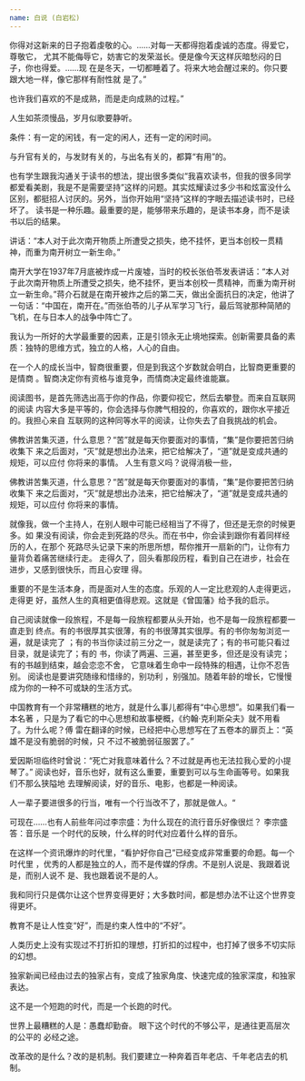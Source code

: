 ```yaml
---
name: 白说 (白岩松)
---
```


你得对这新来的日子抱着虔敬的心。……对每一天都得抱着虔诚的态度。得爱它，尊敬它，
尤其不能侮辱它，妨害它的发荣滋长。便是像今天这样灰暗愁闷的日子，你也得爱。……现
在是冬天，一切都睡着了。将来大地会醒过来的。你只要跟大地一样，像它那样有耐性就
是了。”

也许我们喜欢的不是成熟，而是走向成熟的过程。”

人生如茶须慢品，岁月似歌要静听。

条件：有一定的闲钱，有一定的闲人，还有一定的闲时间。

与升官有关的，与发财有关的，与出名有关的，都算“有用”的。

也有学生跟我沟通关于读书的想法，提出很多类似“我喜欢读书，但我的很多同学都爱看美剧，我是不是需要坚持”这样的问题。其实炫耀读过多少书和炫富没什么区别，都挺招人讨厌的。另外，当你开始用“坚持”这样的字眼去描述读书时，已经坏了。 读书是一种乐趣。最重要的是，能够带来乐趣的，是读书本身，而不是读书以后的结果。

讲话：“本人对于此次南开物质上所遭受之损失，绝不挂怀，更当本创校一贯精神，而重为南开树立一新生命。”

南开大学在1937年7月底被炸成一片废墟，当时的校长张伯苓发表讲话：“本人对于此次南开物质上所遭受之损失，绝不挂怀，更当本创校一贯精神，而重为南开树立一新生命。”蒋介石就是在南开被炸之后的第二天，做出全面抗日的决定，他讲了一句话：“中国在，南开在。”而张伯苓的儿子从军学习飞行，最后驾驶那种简陋的飞机，在与日本人的战争中阵亡了。

我认为一所好的大学最重要的因素，正是引领永无止境地探索。创新需要具备的素质：独特的思维方式，独立的人格，人心的自由。

在一个人的成长当中，智商很重要，但是到我这个岁数就会明白，比智商更重要的是情商
。智商决定你有资格与谁竞争，而情商决定最终谁能赢。

阅读图书，是首先筛选出高于你的作品，你要仰视它，然后去攀登。而来自互联网的阅读
内容大多是平等的，你会选择与你脾气相投的，你喜欢的，跟你水平接近的。我担心来自
互联网的这种同等水平的阅读，让你失去了自我挑战的机会。

佛教讲苦集灭道，什么意思？“苦”就是每天你要面对的事情，“集”是你要把苦归纳收集下
来之后面对，“灭”就是想出办法来，把它给解决了，“道”就是变成共通的规矩，可以应付
你将来的事情。 人生有意义吗？说得消极一些，

佛教讲苦集灭道，什么意思？“苦”就是每天你要面对的事情，“集”是你要把苦归纳收集下
来之后面对，“灭”就是想出办法来，把它给解决了，“道”就是变成共通的规矩，可以应付
你将来的事情。

就像我，做一个主持人，在别人眼中可能已经相当了不得了，但还是无奈的时候更多。如
果没有阅读，你会走到死路的尽头。而在书中，你会读到跟你有着同样经历的人，在那个
死路尽头记录下来的所思所想，帮你推开一扇新的门，让你有力量背负着痛苦继续行走。
走得久了，回头看那段历程，看到自己在进步，社会在进步，又感到很快乐，而且心安理
得。

重要的不是生活本身，而是面对人生的态度。乐观的人一定比悲观的人走得更远，走得更
好，虽然人生的真相更值得悲观。这就是《曾国藩》给予我的启示。

自己阅读就像一段旅程，不是每一段旅程都要从头开始，也不是每一段旅程都要一直走到
终点。有的书很厚其实很薄，有的书很薄其实很厚。有的书你匆匆浏览一遍，就是读完了
；有的书当你读过前三分之一，就是读完了；有的书可能只看过目录，就是读完了；有的
书，你读了两遍、三遍，甚至更多，但还是没有读完；有的书越到结束，越会恋恋不舍，
它意味着生命中一段特殊的相遇，让你不忍告别。 阅读也是要讲究随缘和惜缘的，别功利
，别强加。随着年龄的增长，它慢慢成为你的一种不可或缺的生活方式。

中国教育有一个非常糟糕的地方，就是什么事儿都得有“中心思想”。如果我们看一本名著
，只是为了看它的中心思想和故事梗概，《约翰·克利斯朵夫》就不用看了。为什么呢？傅
雷在翻译的时候，已经把中心思想写在了五卷本的扉页上：“英雄不是没有脆弱的时候，只
不过不被脆弱征服罢了。”

爱因斯坦临终时曾说：“死亡对我意味着什么？不过就是再也无法拉我心爱的小提琴了。”
阅读也好，音乐也好，就有这么重要，重要到可以与生命画等号。如果我们不那么狭隘地
去理解阅读，好的音乐、电影，也都是一种阅读。

人一辈子要进很多的行当，唯有一个行当改不了，那就是做人。“

可现在……也有人前些年问过李宗盛：为什么现在的流行音乐好像很烂？ 李宗盛答：音乐是
一个时代的反映，什么样的时代对应着什么样的音乐。

在这样一个资讯爆炸的时代里，“看护好你自己”已经变成非常重要的命题。每一个时代里
，优秀的人都是独立的人，而不是传媒的俘虏。不是别人说是、我跟着说是，而别人说不
是、我也跟着说不是的人。

我和同行只是偶尔让这个世界变得更好；大多数时间，都是想办法不让这个世界变得更坏。

教育不是让人性变“好”，而是约束人性中的“不好”。

人类历史上没有实现过不打折扣的理想，打折扣的过程中，也打掉了很多不切实际的幻想。

独家新闻已经由过去的独家占有，变成了独家角度、快速完成的独家深度，和独家表达。

这不是一个短跑的时代，而是一个长跑的时代。

世界上最糟糕的人是：愚蠢却勤奋。 眼下这个时代的不够公平，是通往更高层次的公平的
必经之途。

改革改的是什么？改的是机制。我们要建立一种奔着百年老店、千年老店去的机制。

